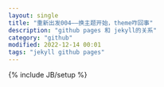 ```yaml
---
layout: single
title: "重新出发004——换主题开始，theme咋回事"
description: "github pages 和 jekyll的关系"
category: "github"
modified: 2022-12-14 00:01
tags: "jekyll github pages"
---
```

{% include JB/setup %}
